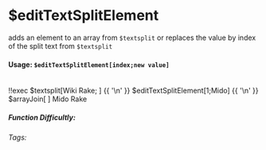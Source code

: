 # $editTextSplitElement
adds an element to an array from `$textsplit` or replaces the value by index of the split text from `$textsplit`

#### Usage: `$editTextSplitElement[index;new value]`
<br/>
<discord-messages>
	<discord-message :bot="false" role-color="#ffcc9a" author="Member">
		!!exec $textsplit[Wiki Rake; ] {{ '\n' }} $editTextSplitElement[1;Mido] {{ '\n' }} $arrayJoin[ ]
	</discord-message>
	<discord-message :bot="true" role-color="#0099ff" author="Custom Command" avatar="https://media.discordapp.net/avatars/725721249652670555/781224f90c3b841ba5b40678e032f74a.webp">
		Mido Rake
	</discord-message>
</discord-messages>

##### Function Difficultly: <Badge type="tip" text="Easy" vertical="middle" /> 
###### Tags: <Badge type="tip" text="textsplit" vertical="middle" /> <Badge type="tip" text="edit" vertical="middle" /> <Badge type="tip" text="array" vertical="middle" /> <Badge type="tip" text="element" vertical="middle" />